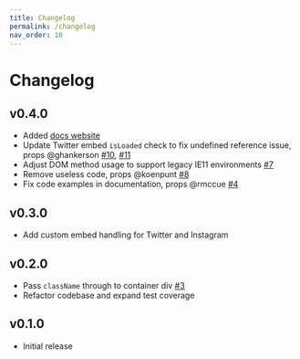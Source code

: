 ```yaml
---
title: Changelog
permalink: /changelog
nav_order: 10
---
```


# Changelog

## v0.4.0 

- Added [docs website](https://humanmade.github.io/react-oembed-container)
- Update Twitter embed `isLoaded` check to fix undefined reference issue, props @ghankerson [#10](https://github.com/humanmade/react-oembed-container/pull/10), [#11](https://github.com/humanmade/react-oembed-container/pull/11)
- Adjust DOM method usage to support legacy IE11 environments [#7](https://github.com/humanmade/react-oembed-container/pull/7)
- Remove useless code, props @koenpunt [#8](https://github.com/humanmade/react-oembed-container/pull/8)
- Fix code examples in documentation, props @rmccue [#4](https://github.com/humanmade/react-oembed-container/pull/4)

## v0.3.0

- Add custom embed handling for Twitter and Instagram

## v0.2.0

- Pass `className` through to container div [#3](https://github.com/humanmade/react-oembed-container/pull/3)
- Refactor codebase and expand test coverage

## v0.1.0

- Initial release

